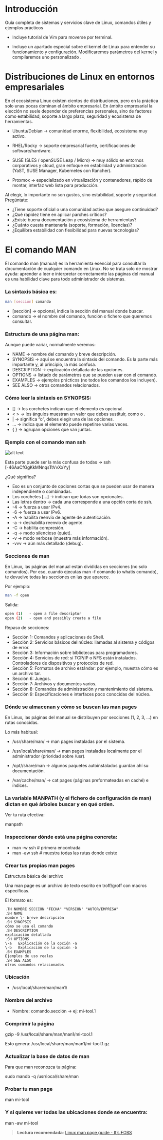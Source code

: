 # Introducción

Guía completa de sistemas y servicios clave de Linux, comandos útiles y ejemplos prácticos 

- Incluye tutorial de Vim para moverse por terminal. 

- Incluye un apartado especial sobre el kernel de Linux para entender su funcionamiento y configuración. Modificaremos parámetros del kernel y compilaremos uno personalizado . 

# Distribuciones de Linux en entornos empresariales

En el ecosistema Linux existen cientos de distribuciones, pero en la práctica solo unas pocas dominan el ámbito empresarial. En ámbito empresarial la elección no suele depender de preferencias personales, sino de factores como estabilidad, soporte a largo plazo, seguridad y ecosistema de herramientas.

- Ubuntu/Debian → comunidad enorme, flexibilidad, ecosistema muy activo.

- RHEL/Rocky → soporte empresarial fuerte, certificaciones de software/hardware.

- SUSE (SLES / openSUSE Leap / Micro) → muy sólido en entornos corporativos y cloud, gran enfoque en estabilidad y administración (YaST, SUSE Manager, Kubernetes con Rancher).

- Proxmox → especializado en virtualización y contenedores, rápido de montar, interfaz web lista para producción.

Al elegir, lo importante no son gustos, sino estabilidad, soporte y seguridad. Pregúntate:

- ¿Tiene soporte oficial o una comunidad activa que asegure continuidad?
- ¿Qué rapidez tiene en aplicar parches críticos?
- ¿Existe buena documentación y ecosistema de herramientas?
- ¿Cuánto cuesta mantenerla (soporte, formación, licencias)?
- ¿Equilibra estabilidad con flexibilidad para nuevas tecnologías?

# El comando MAN

El comando man (manual) es la herramienta esencial para consultar la documentación de cualquier comando en Linux. No se trata solo de mostrar ayuda: aprender a leer e interpretar correctamente las páginas del manual es una habilidad clave para todo administrador de sistemas.

### La sintaxis básica es:

```bash
man [sección] comando
```

- [sección] → opcional, indica la sección del manual donde buscar.
- comando → el nombre del comando, función o fichero que queremos consultar.

### Estructura de una página man:

Aunque puede variar, normalmente veremos:

- NAME → nombre del comando y breve descripción.
- SYNOPSIS → aquí se encuentra la sintaxis del comando. Es la parte más importante y, al principio, la más confusa.
- DESCRIPTION → explicación detallada de las opciones.
- OPTIONS → listado de parámetros que se pueden usar con el comando.
- EXAMPLES → ejemplos prácticos (no todos los comandos los incluyen).
- SEE ALSO → otros comandos relacionados.

### Cómo leer la sintaxis en SYNOPSIS:

- [] → los corchetes indican que el elemento es opcional.
- < > → los ángulos muestran un valor que debes sustituir, como <file> o <user>.
- | → significa “o”, debes elegir una de las opciones.
- ... → indica que el elemento puede repetirse varias veces.
- { } → agrupan opciones que van juntas.

### Ejemplo con el comando man ssh

![alt text](image.png)

Esta parte puede ser la más confusa de todas -> ssh [-46AaCfGgKkMNnqsTtVvXxYy]

¿Qué significa?

- Eso es un conjunto de opciones cortas que se pueden usar de manera independiente o combinadas.
- Los corchetes [...] → indican que todas son opcionales.
- Las letras dentro → cada una corresponde a una opción corta de ssh.
- -4 → fuerza a usar IPv4.
- -6 → fuerza a usar IPv6.
- -A → habilita reenvío de agente de autenticación.
- -a → deshabilita reenvío de agente.
- -C → habilita compresión.
- -q → modo silencioso (quiet).
- -v → modo verbose (muestra más información).
- -vvv → aún más detallado (debug).

### Secciones de man

En Linux, las páginas del manual están divididas en secciones (no solo comandos). Por eso, cuando ejecutas man -f comando (o whatis comando), te devuelve todas las secciones en las que aparece.

Por ejemplo:

```bash
man -f open
```

Salida:

```bash
open (1)   - open a file descriptor
open (2)   - open and possibly create a file
```

Repaso de secciones:

- Sección 1: Comandos y aplicaciones de Shell.
- Sección 2: Servicios básicos del núcleo: llamadas al sistema y códigos de error.
- Sección 3: Información sobre bibliotecas para programadores.
- Sección 4: Servicios de red: si TCP/IP o NFS están instalados. Controladores de dispositivos y protocolos de red.
- Sección 5: Formatos de archivo estándar: por ejemplo, muestra cómo es un archivo tar.
- Sección 6: Juegos.
- Sección 7: Archivos y documentos varios.
- Sección 8: Comandos de administración y mantenimiento del sistema.
- Sección 9: Especificaciones e interfaces poco conocidas del núcleo.

### Dónde se almacenan y cómo se buscan las man pages

En Linux, las páginas del manual se distribuyen por secciones (1, 2, 3, …) en rutas conocidas. 

Lo más habitual:

- /usr/share/man/ → man pages instaladas por el sistema.

- /usr/local/share/man/ → man pages instaladas localmente por el administrador (prioridad sobre /usr).

- /opt/<paquete>/share/man → algunos paquetes autoinstalados guardan ahí su documentación.

- /var/cache/man/ → cat pages (páginas preformateadas en caché) e índices.

### La variable MANPATH (y el fichero de configuración de man) dictan en qué árboles buscar y en qué orden.

Ver tu ruta efectiva:

manpath

### Inspeccionar dónde está una página concreta:
-  man -w ssh     # primera encontrada
- man -aw ssh    # muestra todas las rutas donde existe


### Crear tus propias man pages

Estructura básica del archivo

Una man page es un archivo de texto escrito en troff/groff con macros específicas.

El formato es:

```
.TH NOMBRE SECCIÓN "FECHA" "VERSIÓN" "AUTOR/EMPRESA"
.SH NAME
nombre \- breve descripción
.SH SYNOPSIS
cómo se usa el comando
.SH DESCRIPTION
explicación detallada
.SH OPTIONS
\-a   Explicación de la opción -a  
\-b   Explicación de la opción -b
.SH EXAMPLES
Ejemplos de uso reales
.SH SEE ALSO
otros comandos relacionados
```

### Ubicación

- /usr/local/share/man/man1/

### Nombre del archivo

- Nombre: comando.sección → ej: mi-tool.1

### Comprimir la página

gzip -9 /usr/local/share/man/man1/mi-tool.1

Esto genera: /usr/local/share/man/man1/mi-tool.1.gz

### Actualizar la base de datos de man

Para que man reconozca tu página:

sudo mandb -q /usr/local/share/man

### Probar tu man page

man mi-tool

### Y si quieres ver todas las ubicaciones donde se encuentra:

man -aw mi-tool

> **Lectura recomendada**: 
> [Linux man page guide - It’s FOSS](https://itsfoss.com/linux-man-page-guide)
